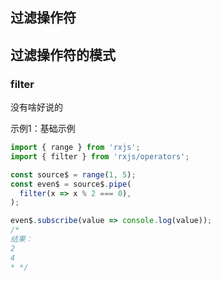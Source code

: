 ## 过滤操作符


## 过滤操作符的模式


### filter
没有啥好说的

示例1：基础示例                    
```typescript
import { range } from 'rxjs';
import { filter } from 'rxjs/operators';

const source$ = range(1, 5);
const even$ = source$.pipe(
  filter(x => x % 2 === 0),
);

even$.subscribe(value => console.log(value));
/*
结果：
2
4
* */
```
